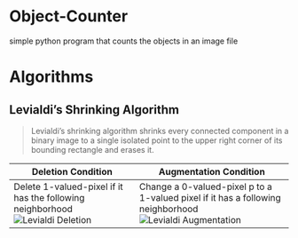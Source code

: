 # Object-Counter
simple python program that counts the objects in an image file

# Algorithms
## Levialdi’s Shrinking Algorithm

> Levialdi’s shrinking algorithm shrinks every connected component in a binary image to a single isolated point to the upper right corner of its bounding rectangle and erases it.

Deletion Condition | Augmentation Condition
------------------ | ----------------------
Delete 1-valued-pixel if it has the following neighborhood ![Levialdi Deletion](Object-Counter/docs/levdel.png)|  Change a 0-valued-pixel p to a 1-valued pixel if it has a following neighborhood ![Levialdi Augmentation](Object-Counter/docs/levaug.png)


